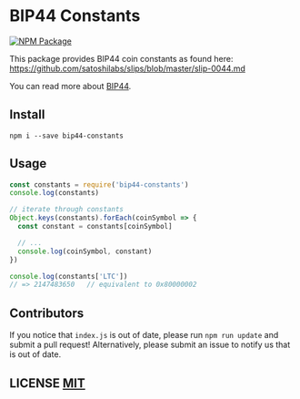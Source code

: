 # BIP44 Constants
[![NPM Package](https://img.shields.io/npm/v/bip44-constants.svg?style=flat-square)](https://www.npmjs.org/package/bip44-constants)

This package provides BIP44 coin constants as found here: https://github.com/satoshilabs/slips/blob/master/slip-0044.md

You can read more about [BIP44](https://github.com/bitcoin/bips/blob/master/bip-0044.mediawiki).


## Install
```
npm i --save bip44-constants
```

## Usage
```js
const constants = require('bip44-constants')
console.log(constants)

// iterate through constants
Object.keys(constants).forEach(coinSymbol => {
  const constant = constants[coinSymbol]

  // ...
  console.log(coinSymbol, constant)
})

console.log(constants['LTC'])
// => 2147483650   // equivalent to 0x80000002
```


## Contributors
If you notice that `index.js` is out of date, please run `npm run update` and submit a pull request!
Alternatively,  please submit an issue to notify us that is out of date.


## LICENSE [MIT](LICENSE)
